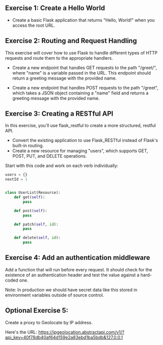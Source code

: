 

## Exercise 1: Create a Hello World

- Create a basic Flask application that returns "Hello, World!" when you access the root URL.

## Exercise 2: Routing and Request Handling

This exercise will cover how to use Flask to handle different types of HTTP requests and route them to the appropriate handlers.

- Create a new endpoint that handles GET requests to the path "/greet/<name>", where "name" is a variable passed in the URL. This endpoint should return a greeting message with the provided name.

- Create a new endpoint that handles POST requests to the path "/greet", which takes a JSON object containing a "name" field and returns a greeting message with the provided name.

## Exercise 3: Creating a RESTful API

In this exercise, you'll use flask_restful to create a more structured, restful API.

- Convert the existing application to use Flask_RESTful instead of Flask's built-in routing.
- Create a new resource for managing "users", which supports GET, POST, PUT, and DELETE operations.

Start with this code and work on each verb individually:

```python
users = {}
nextId = 1


class UserList(Resource):
    def get(self):
		pass

    def post(self):
        pass

    def patch(self, id):
        pass

    def delete(self, id):
        pass
```

## Exercise 4: Add an authentication middleware

Add a function that will run before every request. It should check for the existence of an authentication header and test the value against a hard-coded one.

Note: In production we should have secret data like this stored in environment variables outside of source control.

## Optional Exercise 5: 

Create a proxy to Geolocate by IP address.

Here's the URL: 
https://ipgeolocation.abstractapi.com/v1/?api_key=40f78db40af64d159e2a83ebd1ba5bdb&127.0.0.1